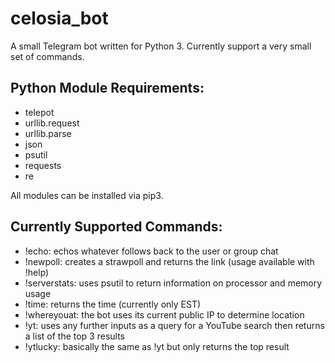 # celosia_bot
A small Telegram bot written for Python 3.  Currently support a very small set of commands.

## Python Module Requirements:
* telepot
* urllib.request
* urllib.parse
* json
* psutil
* requests
* re

All modules can be installed via pip3.

## Currently Supported Commands:
* !echo: echos whatever follows back to the user or group chat
* !newpoll: creates a strawpoll and returns the link (usage available with !help)
* !serverstats: uses psutil to return information on processor and memory usage
* !time: returns the time (currently only EST)
* !whereyouat: the bot uses its current public IP to determine location
* !yt: uses any further inputs as a query for a YouTube search then returns a list of the top 3 results
* !ytlucky: basically the same as !yt but only returns the top result
